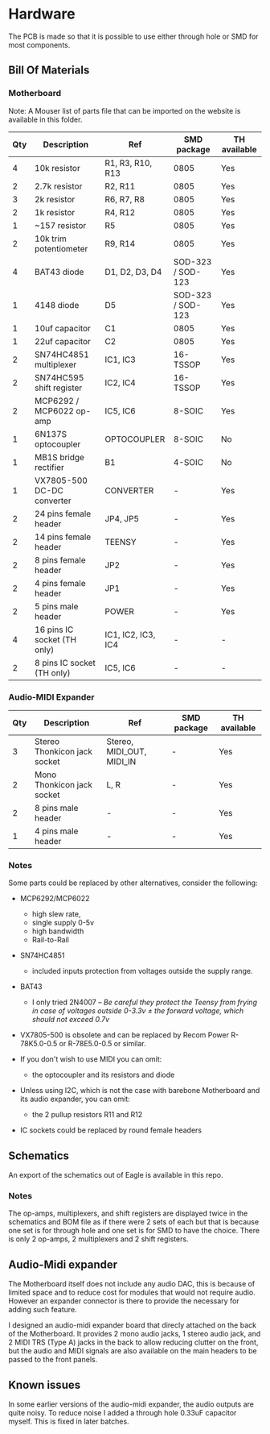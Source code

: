 # Hardware

The PCB is made so that it is possible to use either through hole or SMD for most components.

## Bill Of Materials

### Motherboard

Note: A Mouser list of parts file that can be imported on the website is available in this folder.

| Qty | Description                | Ref                | SMD package       | TH available |
|-----|----------------------------|--------------------|-------------------|--------------|
| 4   | 10k resistor               | R1, R3, R10, R13   | 0805              | Yes          |
| 2   | 2.7k resistor              | R2, R11            | 0805              | Yes          |
| 3   | 2k resistor                | R6, R7, R8         | 0805              | Yes          |
| 2   | 1k resistor                | R4, R12            | 0805              | Yes          |
| 1   | ~157 resistor              | R5                 | 0805              | Yes          |
| 2   | 10k trim potentiometer     | R9, R14            | 0805              | Yes          |
| 4   | BAT43 diode                | D1, D2, D3, D4     | SOD-323 / SOD-123 | Yes          |
| 1   | 4148 diode                 | D5                 | SOD-323 / SOD-123 | Yes          |
| 1   | 10uf capacitor             | C1                 | 0805              | Yes          |
| 1   | 22uf capacitor             | C2                 | 0805              | Yes          |
| 2   | SN74HC4851 multiplexer     | IC1, IC3           | 16-TSSOP          | Yes          |
| 2   | SN74HC595 shift register   | IC2, IC4           | 16-TSSOP          | Yes          |
| 2   | MCP6292 / MCP6022 op-amp   | IC5, IC6           | 8-SOIC            | Yes          |
| 1   | 6N137S optocoupler         | OPTOCOUPLER        | 8-SOIC            | No           |
| 1   | MB1S bridge rectifier      | B1                 | 4-SOIC            | No           |
| 1   | VX7805-500 DC-DC converter | CONVERTER          | -                 | Yes          |
| 2   | 24 pins female header      | JP4, JP5           | -                 | Yes          |
| 2   | 14 pins female header      | TEENSY             | -                 | Yes          |
| 2   | 8 pins female header       | JP2                | -                 | Yes          |
| 2   | 4 pins female header       | JP1                | -                 | Yes          |
| 2   | 5 pins male header         | POWER              | -                 | Yes          |
| 4   | 16 pins IC socket (TH only)| IC1, IC2, IC3, IC4 | -                 | -            |
| 2   | 8 pins IC socket (TH only) | IC5, IC6           | -                 | -            |

### Audio-MIDI Expander

| Qty | Description                  | Ref                       | SMD package | TH available |
|-----|------------------------------|---------------------------|-------------|--------------|
| 3   | Stereo Thonkicon jack socket | Stereo, MIDI_OUT, MIDI_IN | -           | Yes          |       
| 2   | Mono Thonkicon jack socket   | L, R                      | -           | Yes          |       
| 2   | 8 pins male header           | -                         | -           | Yes          |       
| 1   | 4 pins male header           | -                         | -           | Yes          |       


### Notes

Some parts could be replaced by other alternatives, consider the following:

- MCP6292/MCP6022
  - high slew rate,
  - single supply 0-5v
  - high bandwidth
  - Rail-to-Rail

- SN74HC4851
  - included inputs protection from voltages outside the supply range.

- BAT43
  - I only tried 2N4007 – *Be careful they protect the Teensy from frying in case of voltages outside 0-3.3v ± the forward voltage, which should not exceed 0.7v*

- VX7805-500 is obsolete and can be replaced by Recom Power R-78K5.0-0.5 or R-78E5.0-0.5 or similar.

- If you don't wish to use MIDI you can omit:
  - the optocoupler and its resistors and diode

- Unless using I2C, which is not the case with barebone Motherboard and its audio expander, you can omit:
  - the 2 pullup resistors R11 and R12

- IC sockets could be replaced by round female headers

## Schematics

An export of the schematics out of Eagle is available in this repo.

### Notes

The op-amps, multiplexers, and shift registers are displayed twice in the schematics and BOM file as if there were 2 sets of each but that is because one set is for through hole and one set is for SMD to have the choice. There is only 2 op-amps, 2 multiplexers and 2 shift registers.

## Audio-Midi expander

The Motherboard itself does not include any audio DAC, this is because of limited space and to reduce cost for modules that would not require audio. However an expander connector is there to provide the necessary for adding such feature.

I designed an audio-midi expander board that direcly attached on the back of the Motherboard. It provides 2 mono audio jacks, 1 stereo audio jack, and 2 MIDI TRS (Type A) jacks in the back to allow reducing clutter on the front, but the audio and MIDI signals are also available on the main headers to be passed to the front panels.

## Known issues 

In some earlier versions of the audio-midi expander, the audio outputs are quite noisy. To reduce noise I added a through hole 0.33uF capacitor myself. This is fixed in later batches.